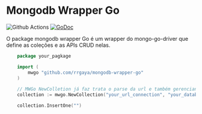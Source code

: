 # Mongodb Wrapper Go

![Github Actions](https://github.com/rrgaya/mongodb-wrapper-go/actions/workflows/go.yml/badge.svg)
[![GoDoc](https://godoc.org/github.com/rrgaya/mongodb-wrapper-go?status.svg)](https://godoc.org/github.com/rrgaya/mongodb-wrapper-go)

O package mongodb wrapper Go é um wrapper do mongo-go-driver que define as coleções e as APIs CRUD nelas.

```go 
    package your_pagkage

    import (
        mwgo "github.com/rrgaya/mongodb-wrapper-go"
    )
    
    // MWGo NewColletion já faz trata o parse da url e também gerencianmento de context
    collection := mwgo.NewCollection("your_url_connection", "your_database", "your_collections") 

    collection.InsertOne("")
```
